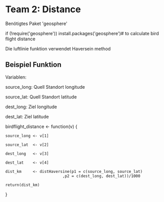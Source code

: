 # Team 2: Distance

Benötigtes Paket 'geosphere'

if (!require('geosphere')) install.packages('geosphere')# to calculate bird flight distance

Die luftlinie funktion verwendet Haversein method 
## Beispiel Funktion 

Variablen:

  source_long: Quell Standort longitude
  
  source_lat: Quell Standort latitude
  
  dest_long: Ziel longitude
  
  dest_lat: Ziel latitude

birdflight_distance <- function(v)
{

	source_long <- v[1]
	
	source_lat  <- v[2]
	
	dest_long   <- v[3]
	
	dest_lat    <- v[4]
	
	dist_km     <- distHaversine(p1 = c(source_long, source_lat)
							 ,p2 = c(dest_long, dest_lat))/1000
							 
	return(dist_km)
	
}
